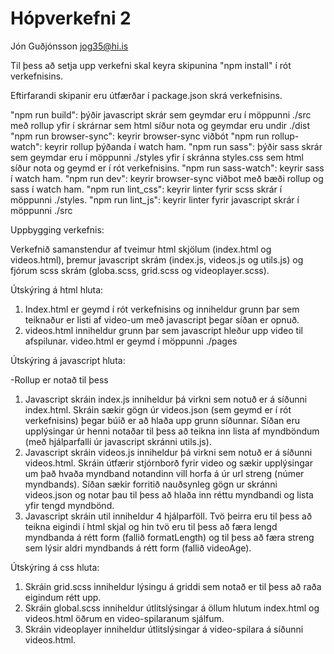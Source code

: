 # Hópverkefni 2

Jón Guðjónsson
jog35@hi.is

Til þess að setja upp verkefni skal keyra skipunina "npm install" í rót verkefnisins.

Eftirfarandi skipanir eru útfærðar í package.json skrá verkefnisins.

"npm run build": þýðir javascript skrár sem geymdar eru í möppunni ./src með rollup yfir í skrárnar sem html síður nota og geymdar eru undir ./dist
"npm run browser-sync": keyrir browser-sync viðbót
"npm run rollup-watch": keyrir rollup þýðanda í watch ham.
"npm run sass": þýðir sass skrár sem geymdar eru í möppunni ./styles yfir í skránna styles.css sem html síður nota og geymd er í rót verkefnisins.
"npm run sass-watch": keyrir sass í watch ham.
"npm run dev": keyrir browser-sync viðbot með bæði rollup og sass í watch ham.
"npm run lint_css": keyrir linter fyrir scss skrár í möppunni ./styles.
"npm run lint_js": keyrir linter fyrir javascript skrár í möppunni ./src

Uppbygging verkefnis:

Verkefnið samanstendur af tveimur html skjölum (index.html og videos.html), þremur javascript skrám (index.js, videos.js og utils.js) og fjórum scss skrám (globa.scss, grid.scss og videoplayer.scss).

Útskýring á html hluta:
 
1. Index.html er geymd í rót verkefnisins og inniheldur grunn þar sem teiknaður er listi af video-um með javascript þegar síðan er opnuð.
2. videos.html inniheldur grunn þar sem javascript hleður upp video til afspilunar. video.html er geymd í möppunni ./pages

Útskýring á javascript hluta:

-Rollup er notað til þess 

1. Javascript skráin index.js inniheldur þá virkni sem notuð er á síðunni index.html. Skráin sækir gögn úr videos.json (sem geymd er í rót verkefnisins) þegar búið er að hlaða upp grunn síðunnar.
   Síðan eru upplýsingar úr henni notaðar til þess að teikna inn lista af myndböndum (með hjálparfalli úr javascript skránni utils.js).
2. Javascript skráin videos.js inniheldur þá virkni sem notuð er á síðunni videos.html. Skráin útfærir stjórnborð fyrir video og sækir upplýsingar um það hvaða myndband notandinn vill horfa á
   úr url streng (númer myndbands). Síðan sækir forritið nauðsynleg gögn ur skránni videos.json og notar þau til þess að hlaða inn réttu myndbandi og lista yfir tengd myndbönd.
3. Javascript skráin util inniheldur 4 hjálparföll. Tvö þeirra eru til þess að teikna eigindi í html skjal og hin tvö eru til þess að færa lengd myndbanda á rétt form (fallið formatLength) og til þess að 
   færa streng sem lýsir aldri myndbands á rétt form (fallið videoAge).

Útskýring á css hluta:

1. Skráin grid.scss inniheldur lýsingu á griddi sem notað er til þess að raða eigindum rétt upp.
2. Skráin global.scss inniheldur útlitslýsingar á öllum hlutum index.html og videos.html öðrum en video-spilaranum sjálfum.
3. Skráin videoplayer inniheldur útlitslýsingar á video-spilara á síðunni videos.html.

